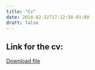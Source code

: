 ```yaml
---
title: "Cv"
date: 2024-02-22T17:12:58-03:00
draft: false
---
```


## Link for the cv:

[Download file](./vitor.pdf)
